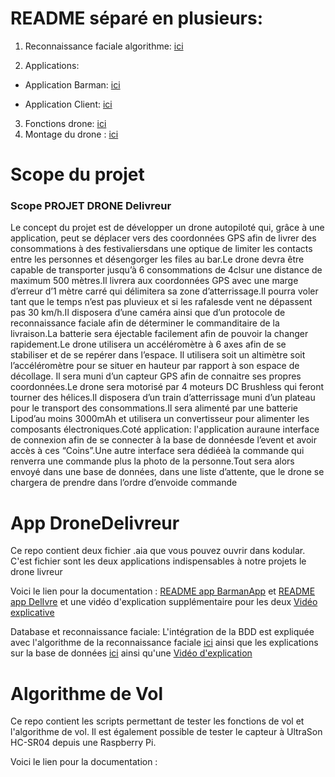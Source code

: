 # README séparé en plusieurs:

1. Reconnaissance faciale algorithme: [ici](https://github.com/BasileAmeeuw/AppDroneDelivreur/blob/main/README_RecoFaciale.md)

2. Applications:

  * Application Barman: [ici](https://github.com/BasileAmeeuw/AppDroneDelivreur/blob/main/README_BarmanApp.md)
  
  * Application Client: [ici](https://github.com/BasileAmeeuw/AppDroneDelivreur/blob/main/README_DelivreApp.md)
  
3. Fonctions drone: [ici](https://github.com/BasileAmeeuw/DroneDelivreur/blob/main/README_FonctionDrone.md)
4. Montage du drone : [ici](https://github.com/BasileAmeeuw/DroneDelivreur/blob/main/README_MontageDrone.md)

# Scope du projet

### Scope PROJET DRONE Delivreur

Le concept du  projet  est  de  développer  un  drone  autopiloté qui,  grâce  à  une  application,  peut  se déplacer  vers  des  coordonnées  GPS afin  de  livrer des  consommations  à  des  festivaliersdans  une optique de limiter les contacts entre les personnes et désengorger les files au bar.Le  drone  devra  être  capable  de  transporter jusqu’à 6 consommations de 4clsur  une  distance  de maximum 500 mètres.Il livrera aux coordonnées GPS avec une marge d’erreur d’1 mètre carré qui délimitera sa zone d’atterrissage.Il pourra voler tant que le temps n’est pas pluvieux et si les rafalesde vent ne dépassent pas 30 km/h.Il disposera d’une caméra ainsi que d’un protocole de reconnaissance faciale afin de déterminer  le commanditaire de la livraison.La batterie sera éjectable facilement afin de pouvoir la changer rapidement.Le  drone utilisera un accéléromètre à 6 axes afin de se stabiliser et de se repérer dans l’espace.  Il utilisera soit un altimètre soit l’accéléromètre pour se situer en hauteur par rapport à son espace de décollage. Il sera muni d’un capteur GPS afin de connaitre ses propres coordonnées.Le drone sera motorisé par 4 moteurs DC Brushless qui feront tourner des hélices.Il disposera d’un train d’atterrissage muni d’un plateau pour le transport des consommations.Il sera alimenté par une batterie Lipod’au moins 3000mAh et utilisera un convertisseur pour alimenter les composants électroniques.Coté  application: l'application auraune  interface  de  connexion  afin  de  se  connecter  à  la  base  de donnéesde l’event et avoir accès à ces “Coins”.Une  autre  interface  sera  dédiéeà  la  commande  qui  renverra  une  commande  plus  la  photo  de  la personne.Tout sera alors envoyé dans une base de données, dans une liste d’attente, que le drone se chargera de prendre dans l’ordre d’envoide commande

# App DroneDelivreur
Ce repo contient deux fichier .aia que vous pouvez ouvrir dans kodular. C'est fichier sont les deux applications indispensables à notre projets le drone livreur

Voici le lien pour la documentation : [README app BarmanApp](https://github.com/BasileAmeeuw/AppDroneDelivreur/blob/main/README_BarmanApp.md) et [README app DelIvre](https://github.com/BasileAmeeuw/AppDroneDelivreur/blob/main/README_DelivreApp.md) et une vidéo d'explication supplémentaire pour les deux [Vidéo explicative](https://youtu.be/whOkrrNxA8E)

Database et reconnaissance faciale: L'intégration de la BDD est expliquée avec l'algorithme de la reconnaissance faciale [ici](https://github.com/BasileAmeeuw/DroneDelivreur/blob/main/README_RecoFaciale.md) ainsi que les explications sur la base de données [ici](https://github.com/BasileAmeeuw/DroneDelivreur/tree/main/README_DataBase) ainsi qu'une [Vidéo d'explication](https://www.youtube.com/watch?v=zAVjq34hjDs&feature=youtu.be)

# Algorithme de Vol
Ce repo contient les scripts permettant de tester les fonctions de vol et l'algorithme de vol. Il est également possible de tester le capteur à UltraSon HC-SR04 depuis une Raspberry Pi.

Voici le lien pour la documentation :




